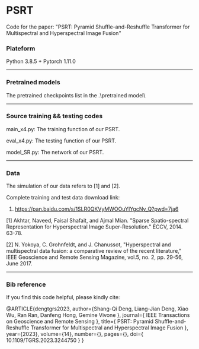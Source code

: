 # PSRT
Code for the paper: "PSRT: Pyramid Shuffle-and-Reshuffle Transformer for Multispectral and Hyperspectral Image Fusion"
### Plateform
Python 3.8.5 + Pytorch 1.11.0
______

### Pretrained models
The pretrained checkpoints list in the .\pretrained model\
______

### Source training && testing codes
main_x4.py: The training function of our PSRT.

eval_x4.py: The testing function of our PSRT.

model_SR.py: The network of our PSRT.

______
### Data
The simulation of our data refers to [1] and [2].

Complete training and test data download link:
1. <https://pan.baidu.com/s/1SLR0QKVyMWOOuYIYgcNv_Q?pwd=7ja6>

[1] Akhtar, Naveed, Faisal Shafait, and Ajmal Mian. "Sparse Spatio-spectral Representation for Hyperspectral Image Super-Resolution." ECCV, 2014. 63-78.

[2] N. Yokoya, C. Grohnfeldt, and J. Chanussot, "Hyperspectral and multispectral data fusion: a comparative review of the recent literature," IEEE Geoscience and Remote Sensing Magazine, vol.5, no. 2, pp. 29-56, June 2017.
______

### Bib reference
If you find this code helpful, please kindly cite:

@ARTICLE{dengtgrs2023,
author={Shang-Qi Deng, Liang-Jian Deng, Xiao Wu, Ran Ran, Danfeng Hong, Gemine Vivone },
journal={ IEEE Transactions on Geoscience and Remote Sensing },
title={ PSRT: Pyramid Shuffle-and-Reshuffle Transformer for Multispectral and Hyperspectral Image Fusion },
year={2023},
volume={14},
number={},
pages={},
doi={ 10.1109/TGRS.2023.3244750 }
   }


